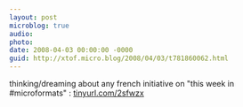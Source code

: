 ```yaml
---
layout: post
microblog: true
audio: 
photo: 
date: 2008-04-03 00:00:00 -0000
guid: http://xtof.micro.blog/2008/04/03/t781860062.html
---
```

thinking/dreaming about any french initiative on "this week in #microformats" : [tinyurl.com/2sfwzx](http://tinyurl.com/2sfwzx)
